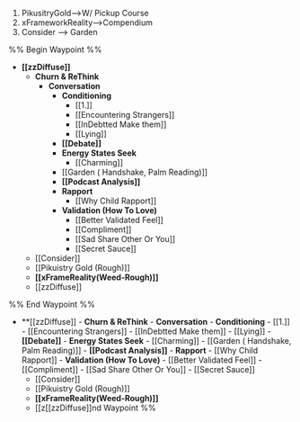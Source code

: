 1. PikusitryGold-->W/ Pickup Course
2. xFrameworkReality-->Compendium
3. Consider --> Garden

%% Begin Waypoint %%
- **[[zzDiffuse]]**
	- **Churn & ReThink**
		- **Conversation**
			- **Conditioning**
				- [[1.]]
				- [[Encountering Strangers]]
				- [[InDebtted Make them]]
				- [[Lying]]
			- **[[Debate]]**
			- **Energy States Seek**
				- [[Charming]]
			- [[Garden ( Handshake, Palm Reading)]]
			- **[[Podcast Analysis]]**
			- **Rapport**
				- [[Why Child Rapport]]
			- **Validation (How To Love)**
				- [[Better Validated Feel]]
				- [[Compliment]]
				- [[Sad Share Other Or You]]
				- [[Secret Sauce]]
	- [[Consider]]
	- [[Pikuistry Gold (Rough)]]
	- **[[xFrameReality(Weed-Rough)]]**
	- [[zzDiffuse]]

%% End Waypoint %%
- **[[zzDiffuse]]	- **Churn & ReThink**
		- **Conversation**
			- **Conditioning**
				- [[1.]]
				- [[Encountering Strangers]]
				- [[InDebtted Make them]]
				- [[Lying]]
			- **[[Debate]]**
			- **Energy States Seek**
				- [[Charming]]
			- [[Garden ( Handshake, Palm Reading)]]
			- **[[Podcast Analysis]]**
			- **Rapport**
				- [[Why Child Rapport]]
			- **Validation (How To Love)**
				- [[Better Validated Feel]]
				- [[Compliment]]
				- [[Sad Share Other Or You]]
				- [[Secret Sauce]]
	- [[Consider]]
	- [[Pikuistry Gold (Rough)]]
	- **[[xFrameReality(Weed-Rough)]]**
	- [[z[[zzDiffuse]]nd Waypoint %%